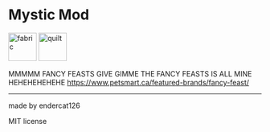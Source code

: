# Mystic Mod

<p>
<img alt="fabric" height="56" src="https://cdn.jsdelivr.net/npm/@intergrav/devins-badges@3/assets/cozy/supported/fabric_vector.svg">
<img alt="quilt" height="56" src="https://cdn.jsdelivr.net/npm/@intergrav/devins-badges@3/assets/cozy/supported/quilt_vector.svg">
</p>

MMMMM FANCY FEASTS GIVE GIMME THE FANCY FEASTS IS ALL MINE HEHEHEHEHEHE https://www.petsmart.ca/featured-brands/fancy-feast/

---

made by endercat126
 
MIT license
